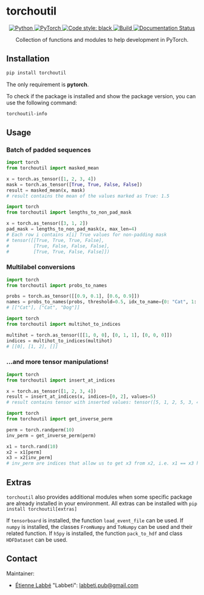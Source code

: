 # torchoutil

<center>

<a href="https://www.python.org/">
    <img alt="Python" src="https://img.shields.io/badge/-Python 3.8+-blue?style=for-the-badge&logo=python&logoColor=white">
</a>
<a href="https://pytorch.org/get-started/locally/">
    <img alt="PyTorch" src="https://img.shields.io/badge/-PyTorch 1.10+-ee4c2c?style=for-the-badge&logo=pytorch&logoColor=white">
</a>
<a href="https://black.readthedocs.io/en/stable/">
    <img alt="Code style: black" src="https://img.shields.io/badge/code%20style-black-black.svg?style=for-the-badge&labelColor=gray">
</a>
<a href="https://github.com/Labbeti/torchoutil/actions">
    <img alt="Build" src="https://img.shields.io/github/actions/workflow/status/Labbeti/torchoutil/test.yaml?branch=main&style=for-the-badge&logo=github">
</a>
<a href='https://torchoutil.readthedocs.io/en/stable/?badge=stable'>
    <img src='https://readthedocs.org/projects/torchoutil/badge/?version=stable&style=for-the-badge' alt='Documentation Status' />
</a>

Collection of functions and modules to help development in PyTorch.

</center>


## Installation
```bash
pip install torchoutil
```

The only requirement is **pytorch**.

To check if the package is installed and show the package version, you can use the following command:
```bash
torchoutil-info
```


## Usage

### Batch of padded sequences
```python
import torch
from torchoutil import masked_mean

x = torch.as_tensor([1, 2, 3, 4])
mask = torch.as_tensor([True, True, False, False])
result = masked_mean(x, mask)
# result contains the mean of the values marked as True: 1.5
```

```python
import torch
from torchoutil import lengths_to_non_pad_mask

x = torch.as_tensor([3, 1, 2])
pad_mask = lengths_to_non_pad_mask(x, max_len=4)
# Each row i contains x[i] True values for non-padding mask
# tensor([[True, True, True, False],
#         [True, False, False, False],
#         [True, True, False, False]])
```

### Multilabel conversions
```python
import torch
from torchoutil import probs_to_names

probs = torch.as_tensor([[0.9, 0.1], [0.6, 0.9]])
names = probs_to_names(probs, threshold=0.5, idx_to_name={0: "Cat", 1: "Dog"})
# [["Cat"], ["Cat", "Dog"]]
```

```python
import torch
from torchoutil import multihot_to_indices

multihot = torch.as_tensor([[1, 0, 0], [0, 1, 1], [0, 0, 0]])
indices = multihot_to_indices(multihot)
# [[0], [1, 2], []]
```

### ...and more tensor manipulations!

```python
import torch
from torchoutil import insert_at_indices

x = torch.as_tensor([1, 2, 3, 4])
result = insert_at_indices(x, indices=[0, 2], values=5)
# result contains tensor with inserted values: tensor([5, 1, 2, 5, 3, 4])
```

```python
import torch
from torchoutil import get_inverse_perm

perm = torch.randperm(10)
inv_perm = get_inverse_perm(perm)

x1 = torch.rand(10)
x2 = x1[perm]
x3 = x2[inv_perm]
# inv_perm are indices that allow us to get x3 from x2, i.e. x1 == x3 here
```

## Extras
`torchoutil` also provides additional modules when some specific package are already installed in your environment.
All extras can be installed with `pip install torchoutil[extras]`

If `tensorboard` is installed, the function `load_event_file` can be used.
If `numpy` is installed, the classes `FromNumpy` and  `ToNumpy` can be used and their related function.
If `h5py` is installed, the function `pack_to_hdf` and class `HDFDataset` can be used.


## Contact
Maintainer:
- [Étienne Labbé](https://labbeti.github.io/) "Labbeti": labbeti.pub@gmail.com
